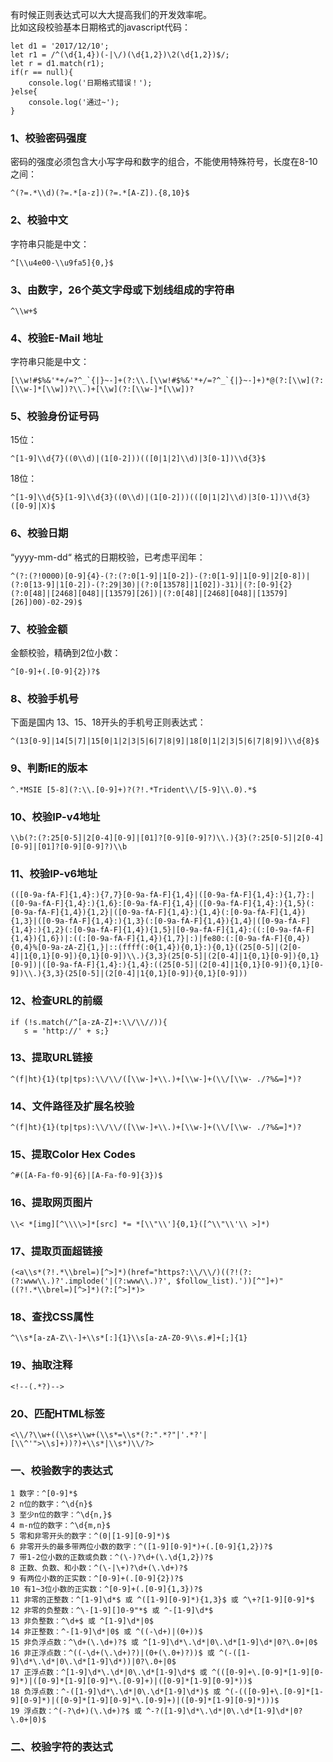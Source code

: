 有时候正则表达式可以大大提高我们的开发效率呢。   
比如这段校验基本日期格式的javascript代码：  
```
let d1 = '2017/12/10';
let r1 = /^(\d{1,4})(-|\/)(\d{1,2})\2(\d{1,2})$/;
let r = d1.match(r1);
if(r == null){
    console.log('日期格式错误！');
}else{
    console.log('通过~');
}
```

### 1、校验密码强度
密码的强度必须包含大小写字母和数字的组合，不能使用特殊符号，长度在8-10之间：  
```
^(?=.*\\d)(?=.*[a-z])(?=.*[A-Z]).{8,10}$
```

### 2、校验中文
字符串只能是中文：  
```
^[\\u4e00-\\u9fa5]{0,}$
```
### 3、由数字，26个英文字母或下划线组成的字符串
```
^\\w+$
```

### 4、校验E-Mail 地址
字符串只能是中文：  
```
[\\w!#$%&'*+/=?^_`{|}~-]+(?:\\.[\\w!#$%&'*+/=?^_`{|}~-]+)*@(?:[\\w](?:[\\w-]*[\\w])?\\.)+[\\w](?:[\\w-]*[\\w])?
```

### 5、校验身份证号码 
15位：  
```
^[1-9]\\d{7}((0\\d)|(1[0-2]))(([0|1|2]\\d)|3[0-1])\\d{3}$
```
18位：  
```
^[1-9]\\d{5}[1-9]\\d{3}((0\\d)|(1[0-2]))(([0|1|2]\\d)|3[0-1])\\d{3}([0-9]|X)$
```

### 6、校验日期 
“yyyy-mm-dd“ 格式的日期校验，已考虑平闰年：  
```
^(?:(?!0000)[0-9]{4}-(?:(?:0[1-9]|1[0-2])-(?:0[1-9]|1[0-9]|2[0-8])|(?:0[13-9]|1[0-2])-(?:29|30)|(?:0[13578]|1[02])-31)|(?:[0-9]{2}(?:0[48]|[2468][048]|[13579][26])|(?:0[48]|[2468][048]|[13579][26])00)-02-29)$
```

### 7、校验金额
金额校验，精确到2位小数：  
```
^[0-9]+(.[0-9]{2})?$
```

### 8、校验手机号 
下面是国内 13、15、18开头的手机号正则表达式：  
```
^(13[0-9]|14[5|7]|15[0|1|2|3|5|6|7|8|9]|18[0|1|2|3|5|6|7|8|9])\\d{8}$
```

### 9、判断IE的版本
```
^.*MSIE [5-8](?:\\.[0-9]+)?(?!.*Trident\\/[5-9]\\.0).*$
```

### 10、校验IP-v4地址
```
\\b(?:(?:25[0-5]|2[0-4][0-9]|[01]?[0-9][0-9]?)\\.){3}(?:25[0-5]|2[0-4][0-9]|[01]?[0-9][0-9]?)\\b
```

### 11、校验IP-v6地址
```
(([0-9a-fA-F]{1,4}:){7,7}[0-9a-fA-F]{1,4}|([0-9a-fA-F]{1,4}:){1,7}:|([0-9a-fA-F]{1,4}:){1,6}:[0-9a-fA-F]{1,4}|([0-9a-fA-F]{1,4}:){1,5}(:[0-9a-fA-F]{1,4}){1,2}|([0-9a-fA-F]{1,4}:){1,4}(:[0-9a-fA-F]{1,4}){1,3}|([0-9a-fA-F]{1,4}:){1,3}(:[0-9a-fA-F]{1,4}){1,4}|([0-9a-fA-F]{1,4}:){1,2}(:[0-9a-fA-F]{1,4}){1,5}|[0-9a-fA-F]{1,4}:((:[0-9a-fA-F]{1,4}){1,6})|:((:[0-9a-fA-F]{1,4}){1,7}|:)|fe80:(:[0-9a-fA-F]{0,4}){0,4}%[0-9a-zA-Z]{1,}|::(ffff(:0{1,4}){0,1}:){0,1}((25[0-5]|(2[0-4]|1{0,1}[0-9]){0,1}[0-9])\\.){3,3}(25[0-5]|(2[0-4]|1{0,1}[0-9]){0,1}[0-9])|([0-9a-fA-F]{1,4}:){1,4}:((25[0-5]|(2[0-4]|1{0,1}[0-9]){0,1}[0-9])\\.){3,3}(25[0-5]|(2[0-4]|1{0,1}[0-9]){0,1}[0-9]))
```

### 12、检查URL的前缀
```
if (!s.match(/^[a-zA-Z]+:\\/\\//)){
   s = 'http://' + s;}
```

### 13、提取URL链接
```
^(f|ht){1}(tp|tps):\\/\\/([\\w-]+\\.)+[\\w-]+(\\/[\\w- ./?%&=]*)?
```

### 14、文件路径及扩展名校验
```
^(f|ht){1}(tp|tps):\\/\\/([\\w-]+\\.)+[\\w-]+(\\/[\\w- ./?%&=]*)?
```

### 15、提取Color Hex Codes
```
^#([A-Fa-f0-9]{6}|[A-Fa-f0-9]{3})$
```

### 16、提取网页图片
```
\\< *[img][^\\\\>]*[src] *= *[\\"\\']{0,1}([^\\"\\'\\ >]*)
```

### 17、提取页面超链接
```
(<a\\s*(?!.*\\brel=)[^>]*)(href="https?:\\/\\/)((?!(?:(?:www\\.)?'.implode('|(?:www\\.)?', $follow_list).'))[^"]+)"((?!.*\\brel=)[^>]*)(?:[^>]*)>
```

### 18、查找CSS属性
```
^\\s*[a-zA-Z\\-]+\\s*[:]{1}\\s[a-zA-Z0-9\\s.#]+[;]{1}
```

### 19、抽取注释
```
<!--(.*?)-->
```

### 20、匹配HTML标签
```
<\\/?\\w+((\\s+\\w+(\\s*=\\s*(?:".*?"|'.*?'|[\\^'">\\s]+))?)+\\s*|\\s*)\\/?>
```

### 一、校验数字的表达式
```
1 数字：^[0-9]*$ 
2 n位的数字：^\d{n}$
3 至少n位的数字：^\d{n,}$ 
4 m-n位的数字：^\d{m,n}$ 
5 零和非零开头的数字：^(0|[1-9][0-9]*)$ 
6 非零开头的最多带两位小数的数字：^([1-9][0-9]*)+(.[0-9]{1,2})?$ 
7 带1-2位小数的正数或负数：^(\-)?\d+(\.\d{1,2})?$ 
8 正数、负数、和小数：^(\-|\+)?\d+(\.\d+)?$ 
9 有两位小数的正实数：^[0-9]+(.[0-9]{2})?$
10 有1~3位小数的正实数：^[0-9]+(.[0-9]{1,3})?$
11 非零的正整数：^[1-9]\d*$ 或 ^([1-9][0-9]*){1,3}$ 或 ^\+?[1-9][0-9]*$
12 非零的负整数：^\-[1-9][]0-9"*$ 或 ^-[1-9]\d*$
13 非负整数：^\d+$ 或 ^[1-9]\d*|0$
14 非正整数：^-[1-9]\d*|0$ 或 ^((-\d+)|(0+))$
15 非负浮点数：^\d+(\.\d+)?$ 或 ^[1-9]\d*\.\d*|0\.\d*[1-9]\d*|0?\.0+|0$
16 非正浮点数：^((-\d+(\.\d+)?)|(0+(\.0+)?))$ 或 ^(-([1-9]\d*\.\d*|0\.\d*[1-9]\d*))|0?\.0+|0$
17 正浮点数：^[1-9]\d*\.\d*|0\.\d*[1-9]\d*$ 或 ^(([0-9]+\.[0-9]*[1-9][0-9]*)|([0-9]*[1-9][0-9]*\.[0-9]+)|([0-9]*[1-9][0-9]*))$
18 负浮点数：^-([1-9]\d*\.\d*|0\.\d*[1-9]\d*)$ 或 ^(-(([0-9]+\.[0-9]*[1-9][0-9]*)|([0-9]*[1-9][0-9]*\.[0-9]+)|([0-9]*[1-9][0-9]*)))$
19 浮点数：^(-?\d+)(\.\d+)?$ 或 ^-?([1-9]\d*\.\d*|0\.\d*[1-9]\d*|0?\.0+|0)$
```

### 二、校验字符的表达式
